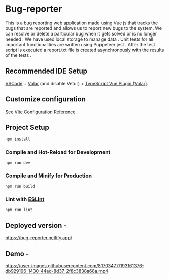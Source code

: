 # Bug-reporter

This is a bug reporting web application made using Vue js that tracks the bugs that are reported and allows us to report new bugs to the system. We can resolve or delete a particular bug when it gets solved or is no longer needed . We have used local storage to manage data . Unit tests for all important functionalities are written using Puppeteer jest . After the test script is executed a report.txt file is created asynchronously with the results of the tests .

## Recommended IDE Setup

[VSCode](https://code.visualstudio.com/) + [Volar](https://marketplace.visualstudio.com/items?itemName=Vue.volar) (and disable Vetur) + [TypeScript Vue Plugin (Volar)](https://marketplace.visualstudio.com/items?itemName=Vue.vscode-typescript-vue-plugin).

## Customize configuration

See [Vite Configuration Reference](https://vitejs.dev/config/).

## Project Setup

```sh
npm install
```

### Compile and Hot-Reload for Development

```sh
npm run dev
```

### Compile and Minify for Production

```sh
npm run build
```

### Lint with [ESLint](https://eslint.org/)

```sh
npm run lint
```

## Deployed version -

https://bug-reporter.netlify.app/

## Demo - 

https://user-images.githubusercontent.com/81703477/193161376-db929196-1430-44ad-8d37-2f8c3838a68a.mp4


